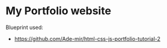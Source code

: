 # My Portfolio website

Blueprint used:
  - https://github.com/Ade-mir/html-css-js-portfolio-tutorial-2 
